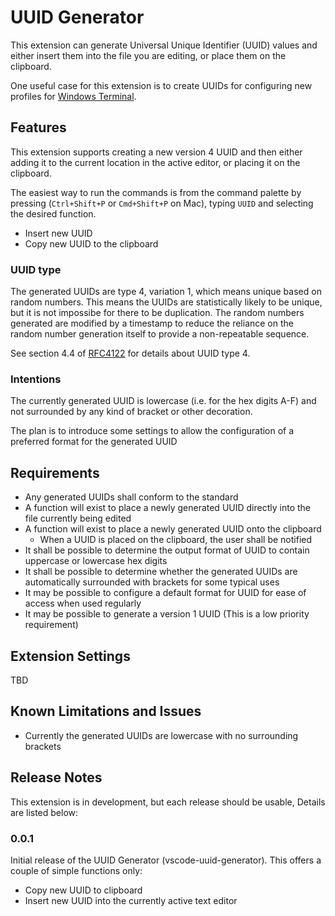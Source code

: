 # UUID Generator

This extension can generate Universal Unique Identifier (UUID) values and either insert them into the file you are editing, or place them on the clipboard.

One useful case for this extension is to create UUIDs for configuring new profiles for [Windows Terminal](https://docs.microsoft.com/en-us/windows/terminal/).

## Features

This extension supports creating a new version 4 UUID and then either adding it to the current location in the active editor, or placing it on the clipboard.

The easiest way to run the commands is from the command palette by pressing (`Ctrl+Shift+P` or `Cmd+Shift+P` on Mac), typing `UUID` and selecting the desired function.
* Insert new UUID
* Copy new UUID to the clipboard

### UUID type
The generated UUIDs are type 4, variation 1, which means unique based on random numbers. This means the UUIDs are statistically likely to be unique, but it is not impossibe for there to be duplication. The random numbers generated are modified by a timestamp to reduce the reliance on the random number generation itself to provide a non-repeatable sequence.

See section 4.4 of [RFC4122](https://www.ietf.org/rfc/rfc4122.txt) for details about UUID type 4.

### Intentions
The currently generated UUID is lowercase (i.e. for the hex digits A-F) and not surrounded by any kind of bracket or other decoration.

The plan is to introduce some settings to allow the configuration of a preferred format for the generated UUID

## Requirements

* Any generated UUIDs shall conform to the standard
* A function will exist to place a newly generated UUID directly into the file currently being edited
* A function will exist to place a newly generated UUID onto the clipboard
    * When a UUID is placed on the clipboard, the user shall be notified
* It shall be possible to determine the output format of UUID to contain uppercase or lowercase hex digits 
* It shall be possible to determine whether the generated UUIDs are automatically surrounded with brackets for some typical uses
* It may be possible to configure a default format for UUID for ease of access when used regularly
* It may be possible to generate a version 1 UUID (This is a low priority requirement)

## Extension Settings

TBD

## Known Limitations and Issues

* Currently the generated UUIDs are lowercase with no surrounding brackets

## Release Notes

This extension is in development, but each release should be usable, Details are listed below:

### 0.0.1

Initial release of the UUID Generator (vscode-uuid-generator). This offers a couple of simple functions only:
* Copy new UUID to clipboard
* Insert new UUID into the currently active text editor
